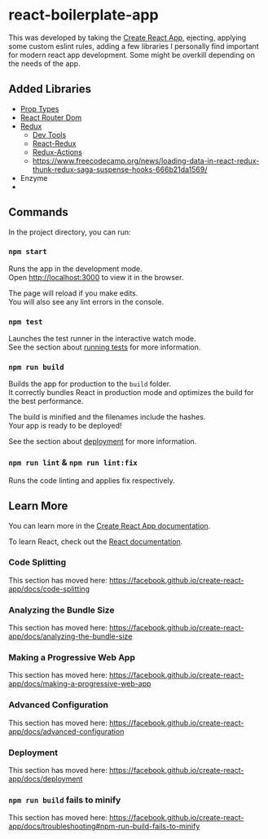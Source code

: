 # react-boilerplate-app

This was developed by taking the [Create React App](https://github.com/facebook/create-react-app), ejecting, applying some custom eslint rules, adding a few libraries I personally find important for modern react app development.  Some might be overkill depending on the needs of the app.

## Added Libraries

* [Prop Types](https://reactjs.org/docs/typechecking-with-proptypes.html)
* [React Router Dom](https://reacttraining.com/react-router/web/guides/quick-start)
* [Redux](https://redux.js.org/)
  * [Dev Tools](https://github.com/zalmoxisus/redux-devtools-extension#usage)
  * [React-Redux](https://react-redux.js.org/)
  * [Redux-Actions](https://redux-actions.js.org/)
  * <https://www.freecodecamp.org/news/loading-data-in-react-redux-thunk-redux-saga-suspense-hooks-666b21da1569/>
* Enzyme
* 

## Commands

In the project directory, you can run:

### `npm start`

Runs the app in the development mode.<br />
Open [http://localhost:3000](http://localhost:3000) to view it in the browser.

The page will reload if you make edits.<br />
You will also see any lint errors in the console.

### `npm test`

Launches the test runner in the interactive watch mode.<br />
See the section about [running tests](https://facebook.github.io/create-react-app/docs/running-tests) for more information.

### `npm run build`

Builds the app for production to the `build` folder.<br />
It correctly bundles React in production mode and optimizes the build for the best performance.

The build is minified and the filenames include the hashes.<br />
Your app is ready to be deployed!

See the section about [deployment](https://facebook.github.io/create-react-app/docs/deployment) for more information.

### `npm run lint` & `npm run lint:fix`

Runs the code linting and applies fix respectively.

## Learn More

You can learn more in the [Create React App documentation](https://facebook.github.io/create-react-app/docs/getting-started).

To learn React, check out the [React documentation](https://reactjs.org/).

### Code Splitting

This section has moved here: https://facebook.github.io/create-react-app/docs/code-splitting

### Analyzing the Bundle Size

This section has moved here: https://facebook.github.io/create-react-app/docs/analyzing-the-bundle-size

### Making a Progressive Web App

This section has moved here: https://facebook.github.io/create-react-app/docs/making-a-progressive-web-app

### Advanced Configuration

This section has moved here: https://facebook.github.io/create-react-app/docs/advanced-configuration

### Deployment

This section has moved here: https://facebook.github.io/create-react-app/docs/deployment

### `npm run build` fails to minify

This section has moved here: https://facebook.github.io/create-react-app/docs/troubleshooting#npm-run-build-fails-to-minify
